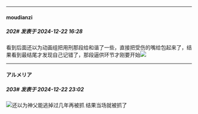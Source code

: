 ﻿
*****

####  moudianzi  
##### 202#       发表于 2024-12-22 16:28

看到后面还以为动画组把用刑那段给和谐了一些，直接把受伤的嘴给包起来了，结果看到最结尾才发现自己记错了，那段逼供环节才刚要开始<img src="https://static.saraba1st.com/image/smiley/face2017/024.png" referrerpolicy="no-referrer">


*****

####  アルメリア  
##### 203#       发表于 2024-12-22 23:02

<img src="https://static.saraba1st.com/image/smiley/face2017/037.png" referrerpolicy="no-referrer">还以为神父能逃掉过几年再被抓 结果当场就被抓了

